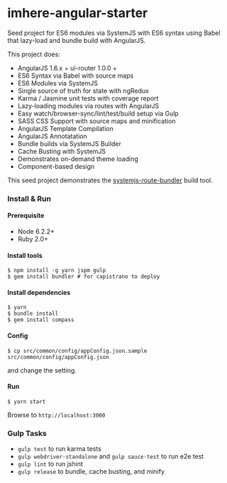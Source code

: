 # imhere-angular-starter

Seed project for ES6 modules via SystemJS with ES6 syntax using Babel that lazy-load and bundle build with AngularJS.

This project does:

- AngularJS 1.6.x + ui-router 1.0.0 +
- ES6 Syntax via Babel with source maps
- ES6 Modules via SystemJS
- Single source of truth for state with ngRedux
- Karma / Jasmine unit tests with coverage report
- Lazy-loading modules via routes with AngularJS
- Easy watch/browser-sync/lint/test/build setup via Gulp
- SASS CSS Support with source maps and minification
- AngularJS Template Compilation
- AngularJS Annotatation
- Bundle builds via SystemJS Builder
- Cache Busting with SystemJS
- Demonstrates on-demand theme loading
- Component-based design

This seed project demonstrates the [systemjs-route-bundler](https://github.com/swimlane/systemjs-route-bundler) build tool.

### Install & Run

#### Prerequisite
  - Node 6.2.2+
  - Ruby 2.0+

#### Install tools
```shell
$ npm install -g yarn jspm gulp
$ gem install bundler # for capistrano to deploy
```

#### Install dependencies
```shell
$ yarn
$ bundle install
$ gem install compass
```

#### Config

```shell
$ cp src/common/config/appConfig.json.sample src/common/config/appConfig.json
```

and change the setting.

#### Run

```
$ yarn start
```
Browse to `http://localhost:3000`

### Gulp Tasks

- `gulp test` to run karma tests
- `gulp webdriver-standalone` and `gulp sauce-test` to run e2e test
- `gulp lint` to run jshint
- `gulp release` to bundle, cache busting, and minify
